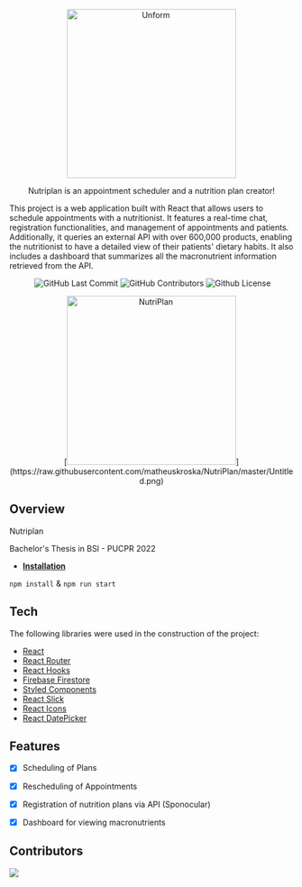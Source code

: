 <p align="center">
  <a href="https://unform.dev">
    <img src="https://i.imgur.com/75ajDiY.png" height="auto" width="300" alt="Unform" />
  </a>
</p>



<p align="center">Nutriplan is an appointment scheduler and a nutrition plan creator! </p>



This project is a web application built with React that allows users to schedule appointments with a nutritionist. It features a real-time chat, registration functionalities, and management of appointments and patients. Additionally, it queries an external API with over 600,000 products, enabling the nutritionist to have a detailed view of their patients' dietary habits. It also includes a dashboard that summarizes all the macronutrient information retrieved from the API.

<div align="center">
  <img alt "React Project" src="https://badges.aleen42.com/src/react.svg"/>
  <img alt="GitHub Last Commit" src="https://img.shields.io/github/last-commit/jose-balbinotti/nutriplan" />
  <img alt="GitHub Contributors" src="https://img.shields.io/github/contributors/jose-balbinotti/nutriplan" />
  <img alt="Github License" src="https://img.shields.io/github/license/jose-balbinotti/nutriplan" />
</div>

<p align="center">
   [<img src="https://i.imgur.com/75ajDiY.png" height="auto" width="300" alt="NutriPlan" />](https://raw.githubusercontent.com/matheuskroska/NutriPlan/master/Untitled.png)
</p>



## Overview

Nutriplan 

Bachelor's Thesis in BSI - PUCPR 2022

- **[Installation]()**

```npm install``` & ```npm run start```

## Tech

The following libraries were used in the construction of the project:

- [React](https://pt-br.reactjs.org/)
- [React Router](https://reactrouter.com/)
- [React Hooks](https://pt-br.reactjs.org/docs/hooks-intro.html)
- [Firebase Firestore](https://console.firebase.google.com/)
- [Styled Components](https://styled-components.com/)
- [React Slick](https://react-slick.neostack.com/)
- [React Icons](https://react-icons.github.io/react-icons/)
- [React DatePicker](https://reactdatepicker.com/)


## Features

- [x] Scheduling of Plans
- [x] Rescheduling of Appointments
- [x] Registration of nutrition plans via API (Sponocular)
- [x] Dashboard for viewing macronutrients




 
## Contributors

<a href="https://github.com/jose-balbinotti/nutriplan/graphs/contributors">
  <img src="https://contrib.rocks/image?repo=jose-balbinotti/nutriplan" />
</a>
